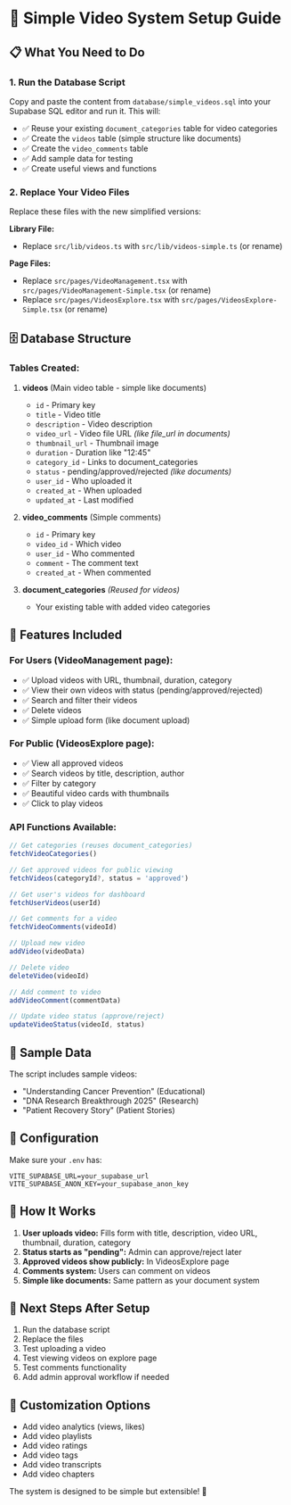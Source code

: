 # 🎥 Simple Video System Setup Guide

## 📋 **What You Need to Do**

### 1. **Run the Database Script**
Copy and paste the content from `database/simple_videos.sql` into your Supabase SQL editor and run it. This will:
- ✅ Reuse your existing `document_categories` table for video categories
- ✅ Create the `videos` table (simple structure like documents)
- ✅ Create the `video_comments` table
- ✅ Add sample data for testing
- ✅ Create useful views and functions

### 2. **Replace Your Video Files**
Replace these files with the new simplified versions:

**Library File:**
- Replace `src/lib/videos.ts` with `src/lib/videos-simple.ts` (or rename)

**Page Files:**
- Replace `src/pages/VideoManagement.tsx` with `src/pages/VideoManagement-Simple.tsx` (or rename)
- Replace `src/pages/VideosExplore.tsx` with `src/pages/VideosExplore-Simple.tsx` (or rename)

## 🗄️ **Database Structure**

### **Tables Created:**

1. **videos** (Main video table - simple like documents)
   - `id` - Primary key
   - `title` - Video title  
   - `description` - Video description
   - `video_url` - Video file URL *(like file_url in documents)*
   - `thumbnail_url` - Thumbnail image
   - `duration` - Duration like "12:45"
   - `category_id` - Links to document_categories
   - `status` - pending/approved/rejected *(like documents)*
   - `user_id` - Who uploaded it
   - `created_at` - When uploaded
   - `updated_at` - Last modified

2. **video_comments** (Simple comments)
   - `id` - Primary key
   - `video_id` - Which video
   - `user_id` - Who commented  
   - `comment` - The comment text
   - `created_at` - When commented

3. **document_categories** *(Reused for videos)*
   - Your existing table with added video categories

## 🚀 **Features Included**

### **For Users (VideoManagement page):**
- ✅ Upload videos with URL, thumbnail, duration, category
- ✅ View their own videos with status (pending/approved/rejected)
- ✅ Search and filter their videos
- ✅ Delete videos
- ✅ Simple upload form (like document upload)

### **For Public (VideosExplore page):**
- ✅ View all approved videos
- ✅ Search videos by title, description, author
- ✅ Filter by category  
- ✅ Beautiful video cards with thumbnails
- ✅ Click to play videos

### **API Functions Available:**
```typescript
// Get categories (reuses document_categories)
fetchVideoCategories()

// Get approved videos for public viewing
fetchVideos(categoryId?, status = 'approved')

// Get user's videos for dashboard
fetchUserVideos(userId)

// Get comments for a video
fetchVideoComments(videoId)

// Upload new video
addVideo(videoData)

// Delete video
deleteVideo(videoId)

// Add comment to video
addVideoComment(commentData)

// Update video status (approve/reject)
updateVideoStatus(videoId, status)
```

## 📝 **Sample Data**

The script includes sample videos:
- "Understanding Cancer Prevention" (Educational)
- "DNA Research Breakthrough 2025" (Research) 
- "Patient Recovery Story" (Patient Stories)

## 🔧 **Configuration**

Make sure your `.env` has:
```
VITE_SUPABASE_URL=your_supabase_url
VITE_SUPABASE_ANON_KEY=your_supabase_anon_key
```

## 🎯 **How It Works**

1. **User uploads video:** Fills form with title, description, video URL, thumbnail, duration, category
2. **Status starts as "pending":** Admin can approve/reject later  
3. **Approved videos show publicly:** In VideosExplore page
4. **Comments system:** Users can comment on videos
5. **Simple like documents:** Same pattern as your document system

## 🔄 **Next Steps After Setup**

1. Run the database script
2. Replace the files
3. Test uploading a video
4. Test viewing videos on explore page  
5. Test comments functionality
6. Add admin approval workflow if needed

## 🎨 **Customization Options**

- Add video analytics (views, likes)
- Add video playlists
- Add video ratings
- Add video tags
- Add video transcripts
- Add video chapters

The system is designed to be simple but extensible! 🚀